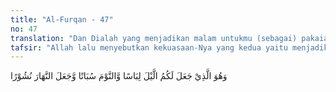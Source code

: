 ```yaml
---
title: "Al-Furqan - 47"
no: 47
translation: "Dan Dialah yang menjadikan malam untukmu (sebagai) pakaian, dan tidur untuk istirahat, dan Dia menjadikan siang untuk bangkit berusaha. "
tafsir: "Allah lalu menyebutkan kekuasaan-Nya yang kedua yaitu menjadikan malam itu bermanfaat bagi manusia seperti manfaatnya pakaian yang menutup badan. Allah juga menjadikan tidur nyenyak bagi manusia sehingga ia seperti mati, karena seseorang pada waktu tidur tidak sadar sama sekali, dan anggota badannya berhenti bekerja kecuali jantung dan beberapa organ lainnya. Dengan demikian, dia dapat beristirahat dengan sempurna seperti dalam firman Allah:\n\nDan Dialah yang menidurkan kamu pada malam hari. (al-An'am/6: 60).\n\nAllah memegang nyawa (seseorang) pada saat kematiannya dan nyawa (seseorang) yang belum mati ketika dia tidur. (az-Zumar/39: 42)\n\nAllah menjadikan siang untuk berusaha dan beraktivitas. Sebagaimana tidur pada malam hari yang diserupakan dengan mati, maka bangun pada siang hari diserupakan dengan bangun lagi dari mati. Demikian pula manusia setelah berakhir masa hidupnya di dunia ini dan mati, akan dibangkitkan kembali setelah matinya, untuk diadili oleh Allah segala yang telah mereka kerjakan selama hidup di dunia."
---
```


وَهُوَ الَّذِيْ جَعَلَ لَكُمُ الَّيْلَ لِبَاسًا وَّالنَّوْمَ سُبَاتًا وَّجَعَلَ النَّهَارَ نُشُوْرًا  
